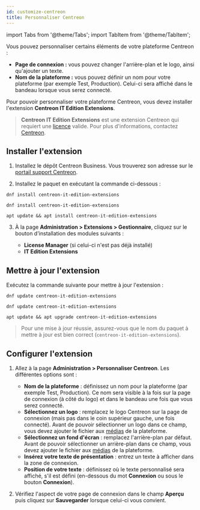 ```yaml
---
id: customize-centreon
title: Personnaliser Centreon
---
```

import Tabs from '@theme/Tabs';
import TabItem from '@theme/TabItem';

Vous pouvez personnaliser certains éléments de votre plateforme Centreon :

- **Page de connexion :** vous pouvez changer l'arrière-plan et le logo, ainsi qu'ajouter un texte.
- **Nom de la plateforme :** vous pouvez définir un nom pour votre plateforme (par exemple Test, Production). Celui-ci sera affiché dans le bandeau lorsque vous serez connecté.

Pour pouvoir personnaliser votre plateforme Centreon, vous devez installer l'extension **Centreon IT Edition Extensions**.

> **Centreon IT Edition Extensions** est une extension Centreon qui requiert une [licence](../administration/licenses.md) valide.
> Pour plus d'informations, contactez [Centreon](mailto:sales@centreon.com).

## Installer l'extension

1. Installez le dépôt Centreon Business. Vous trouverez son adresse sur le [portail support Centreon](https://support.centreon.com/hc/fr/categories/10341239833105-D%C3%A9p%C3%B4ts).

2. Installez le paquet en exécutant la commande ci-dessous :
  
  <Tabs groupId="sync">
  <TabItem value="Alma / RHEL / Oracle Linux 8" label="Alma / RHEL / Oracle Linux 8">
  
  ``` shell
  dnf install centreon-it-edition-extensions
  ```
  
  </TabItem>
  <TabItem value="Alma / RHEL / Oracle Linux 9" label="Alma / RHEL / Oracle Linux 9">
  
  ``` shell
  dnf install centreon-it-edition-extensions
  ```
  
  </TabItem>
  <TabItem value="Debian 11" label="Debian 11">
  
  ```shell
  apt update && apt install centreon-it-edition-extensions
  ```
  
  </TabItem>
  </Tabs>
  
3. À la page **Administration > Extensions > Gestionnaire**, cliquez sur le bouton d'installation des modules suivants :

   - **License Manager** (si celui-ci n'est pas déjà installé)
   - **IT Edition Extensions**

## Mettre à jour l'extension

Exécutez la commande suivante pour mettre à jour l'extension :

<Tabs groupId="sync">
<TabItem value="Alma / RHEL / Oracle Linux 8" label="Alma / RHEL / Oracle Linux 8">

``` shell
dnf update centreon-it-edition-extensions
```

</TabItem>
<TabItem value="Alma / RHEL / Oracle Linux 9" label="Alma / RHEL / Oracle Linux 9">

``` shell
dnf update centreon-it-edition-extensions
```

</TabItem>
<TabItem value="Debian 11" label="Debian 11">

```shell
apt update && apt upgrade centreon-it-edition-extensions
```

</TabItem>
</Tabs>

> Pour une mise à jour réussie, assurez-vous que le nom du paquet à mettre à jour est bien correct (`centreon-it-edition-extensions`).

## Configurer l'extension

1. Allez à la page **Administration > Personnaliser Centreon**. Les différentes options sont :
   
   - **Nom de la plateforme** : définissez un nom pour la plateforme (par exemple Test, Production). Ce nom sera visible à la fois sur la page de connexion (à côté du logo) et dans le bandeau une fois que vous serez connecté.
   - **Sélectionnez un logo** : remplacez le logo Centreon sur la page de connexion (mais pas dans le coin supérieur gauche, une fois connecté). Avant de pouvoir sélectionner un logo dans ce champ, vous devez ajouter le fichier aux [médias](./parameters/medias.md) de la plateforme.
   - **Sélectionnez un fond d'écran** : remplacez l'arrière-plan par défaut. Avant de pouvoir sélectionner un arrière-plan dans ce champ, vous devez ajouter le fichier aux [médias](./parameters/medias.md) de la plateforme.
   - **Insérez votre texte de présentation** : entrez un texte à afficher dans la zone de connexion.
   - **Position de votre texte** : définissez où le texte personnalisé sera affiché, s'il est défini (en-dessous du mot **Connexion** ou sous le bouton **Connexion**).

2. Vérifiez l'aspect de votre page de connexion dans le champ **Aperçu** puis cliquez sur **Sauvegarder** lorsque celui-ci vous convient.
